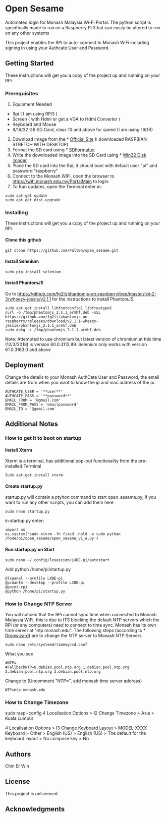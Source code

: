 # Open Sesame

Automated login for Monash Malaysia Wi-Fi Portal. The python script is specifically made to run on a Raspberry Pi 3 but can easily be altered to run on any other systems

This project enables the RPi to auto-connect to Monash WiFi including signing in using your Authcate User and Password.

## Getting Started

These instructions will get you a copy of the project up and running on your RPi.

### Prerequisites


1. Equipment Needed
  - Rpi ( I am using RPi3 )
  - Screen ( with Hdmi or get a VGA to Hdmi Converter )
  - Keyboard and Mouse
  - 8/16/32 GB SD Card, class 10 and above for speed (I am using 16GB)
2. Download Image from the * [Official Site](https://www.raspberrypi.org/downloads/raspbian/) (I downloaded RASPBIAN STRETCH WITH DESKTOP)
3. Format the SD card using * [SDFormatter](https://www.sdcard.org/downloads/formatter_4/)
4. Write the downloaded image into the SD Card using * [Win32 Disk Imager](https://sourceforge.net/projects/win32diskimager/)
5. Place the SD card into the Rpi, it should boot with default user "pi" and password "raspberry"
6. Connect to the Monash WiFi, open the browser to https://wifi.monash.edu.my/PortalMain to login.
7. To Run updates, open the Terminal enter in:
```
sudo apt-get update
sudo apt-get dist-upgrade
```

### Installing
These instructions will get you a copy of the project up and running on your RPi.

#### Clone this github

```
git clone https://github.com/Palt0n/open_sesame.git
```

#### Install Selenium

```
sudo pip install selenium
```

#### Install PhantomJS

Go to https://github.com/fg2it/phantomjs-on-raspberry/tree/master/rpi-2-3/wheezy-jessie/v2.1.1 for the instructions to install PhantomJS

```
sudo apt-get install libfontconfig1 libfreetype6
curl -o /tmp/phantomjs_2.1.1_armhf.deb -sSL https://github.com/fg2it/phantomjs-on-raspberry/releases/download/v2.1.1-wheezy-jessie/phantomjs_2.1.1_armhf.deb
sudo dpkg -i /tmp/phantomjs_2.1.1_armhf.deb
```
Note: Attempted to use chromium but latest version of chromium at this time (12/3/2018) is version 60.0.3112.89. Selenium only works with version 61.0.3163.0 and above

## Deployment

Change the details to your Monash AuthCate User and Password, the email details are from when you want to know the ip and mac address of the pi.

```
AUTHCATE_USER = '**user**'
AUTHCATE_PASS = '**password**'
EMAIL_FROM = '@gmail.com'
EMAIL_FROM_PASS = 'emailpassword'
EMAIL_TO = '@gmail.com'
```


## Additional Notes

### How to get it to boot on startup

#### Install Xterm
Xterm is a terminal, has additional pop-out functionality from the pre-installed Terminal

```
Sudo apt-get install xterm
```

#### Create startup.py
startup.py will contain a ptyhon command to start open_sesame.py, if you want to run any other scripts, you can add them here 
```
sudo nano startup.py
```
in startup.py enter:
```
import os
os.system('sudo xterm -fn fixed -hold -e sudo python /home/pi/open_sesame/open_sesame_v1_e.py')
```

#### Run startup.py on Start
```
sudo nano ~/.config/lxsession/LXDE-pi/autostart
```
Add python /home/pi/startup.py
```
@lxpanel --profile LXDE-pi
@pcmanfm --desktop --profile LXDE-pi
@point-rpi
@python /home/pi/startup.py
```

### How to Change NTP Server
You will noticed that the RPi cannot sync time when connected to Monash Malaysia WiFi, this is due to ITS blocking the default NTP servers which the RPi (or any computers) need to connect to time sync.
Monash has its own time server at "ntp.monash.edu".
The following steps (according to * [Dropwizard](https://www.linuxquestions.org/questions/linux-newbie-8/where-does-raspbian-stretch-assign-default-ntp-servers-4175618162/)) are to change the NTP server to Monash NTP Servers
```
sudo nano /etc/systemd/timesyncd.conf
```
What you see
```
#NTP=
#FallbackNTP=0.debian.pool.ntp.org 1.debian.pool.ntp.org 2.debian.pool.ntp.org 3.debian.pool.ntp.org
```

Change to (Uncomment "NTP=", add monash time server address)
```
NTP=ntp.monash.edu
```

### How to Change Timezone

sudo raspi-config
4 Localisation Options > I2 Change Timezone > Asia > Kuala Lumpur

4 Localisation Options > I3 Change Keyboard Layout > MODEL-XXXX Keyboard > Other > English (US) > English (US) > The default for the keyboard layout > No compose key > No




## Authors

Chin Er Win

## License

This project is unlicensed

## Acknowledgments
